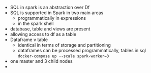 - SQL in spark is an abstraction over Df
- SQL is supported in Spark in two main areas
	- programmatically in expressions
	- in the spark shell
- database, table and views are present
- allowing access to df as a table
- Dataframe v table
	- identical in terms of storage and partitioning
	- dataframes can be processed programmatically, tables in sql
`docker-compose up --scale spark-worker=3`
- one master and 3 child nodes
- 